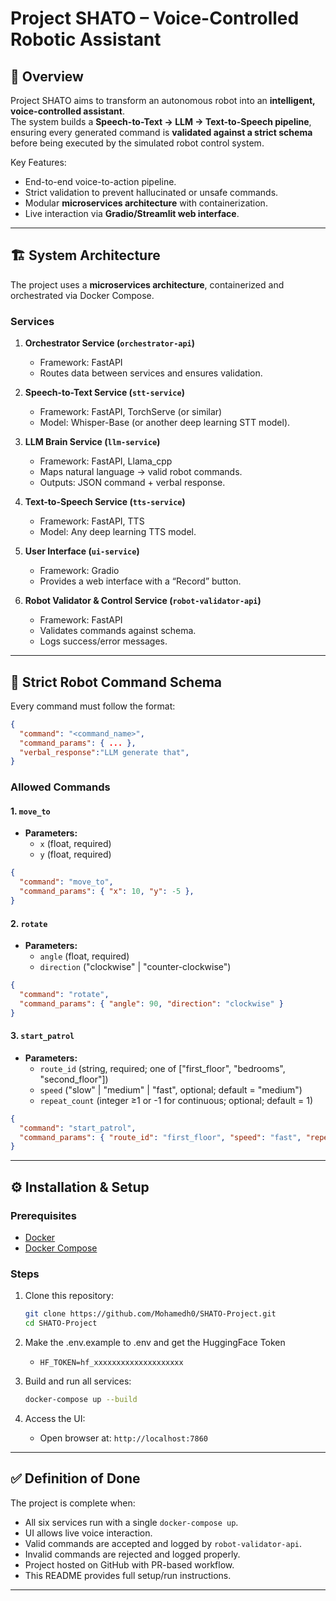 # Project SHATO – Voice-Controlled Robotic Assistant  

## 📌 Overview  
Project SHATO aims to transform an autonomous robot into an **intelligent, voice-controlled assistant**.  
The system builds a **Speech-to-Text → LLM → Text-to-Speech pipeline**, ensuring every generated command is **validated against a strict schema** before being executed by the simulated robot control system.  

Key Features:  
- End-to-end voice-to-action pipeline.  
- Strict validation to prevent hallucinated or unsafe commands.  
- Modular **microservices architecture** with containerization.  
- Live interaction via **Gradio/Streamlit web interface**.  

---

## 🏗️ System Architecture  

The project uses a **microservices architecture**, containerized and orchestrated via Docker Compose.  

### Services  
1. **Orchestrator Service (`orchestrator-api`)**  
   - Framework: FastAPI  
   - Routes data between services and ensures validation.  

2. **Speech-to-Text Service (`stt-service`)**  
   - Framework: FastAPI, TorchServe (or similar)  
   - Model: Whisper-Base (or another deep learning STT model).  

3. **LLM Brain Service (`llm-service`)**  
   - Framework: FastAPI, Llama_cpp 
   - Maps natural language → valid robot commands.  
   - Outputs: JSON command + verbal response.  

4. **Text-to-Speech Service (`tts-service`)**  
   - Framework: FastAPI, TTS 
   - Model: Any deep learning TTS model.  

5. **User Interface (`ui-service`)**  
   - Framework: Gradio  
   - Provides a web interface with a “Record” button.  

6. **Robot Validator & Control Service (`robot-validator-api`)**  
   - Framework: FastAPI 
   - Validates commands against schema.  
   - Logs success/error messages.  

---

## 📜 Strict Robot Command Schema  

Every command must follow the format:  

```json
{
  "command": "<command_name>",
  "command_params": { ... },
  "verbal_response":"LLM generate that",
}
```

### Allowed Commands  

#### 1. `move_to`  
- **Parameters:**  
  - `x` (float, required)  
  - `y` (float, required)  

```json
{
  "command": "move_to",
  "command_params": { "x": 10, "y": -5 },
}
```

#### 2. `rotate`  
- **Parameters:**  
  - `angle` (float, required)  
  - `direction` ("clockwise" | "counter-clockwise")  

```json
{
  "command": "rotate",
  "command_params": { "angle": 90, "direction": "clockwise" }
}
```

#### 3. `start_patrol`  
- **Parameters:**  
  - `route_id` (string, required; one of ["first_floor", "bedrooms", "second_floor"])  
  - `speed` ("slow" | "medium" | "fast", optional; default = "medium")  
  - `repeat_count` (integer ≥1 or -1 for continuous; optional; default = 1)  

```json
{
  "command": "start_patrol",
  "command_params": { "route_id": "first_floor", "speed": "fast", "repeat_count": 5 }
}
```

---

## ⚙️ Installation & Setup  

### Prerequisites  
- [Docker](https://docs.docker.com/get-docker/)  
- [Docker Compose](https://docs.docker.com/compose/install/)  

### Steps  
1. Clone this repository:  
   ```bash
   git clone https://github.com/Mohamedh0/SHATO-Project.git
   cd SHATO-Project
   ```

2. Make the .env.example to .env and get the HuggingFace Token
   - `HF_TOKEN=hf_xxxxxxxxxxxxxxxxxxxx`

3. Build and run all services:  
   ```bash
   docker-compose up --build
   ```

4. Access the UI:  
   - Open browser at: `http://localhost:7860`  

---

## ✅ Definition of Done  

The project is complete when:  
- All six services run with a single `docker-compose up`.  
- UI allows live voice interaction.  
- Valid commands are accepted and logged by `robot-validator-api`.  
- Invalid commands are rejected and logged properly.  
- Project hosted on GitHub with PR-based workflow.  
- This README provides full setup/run instructions.  

---
